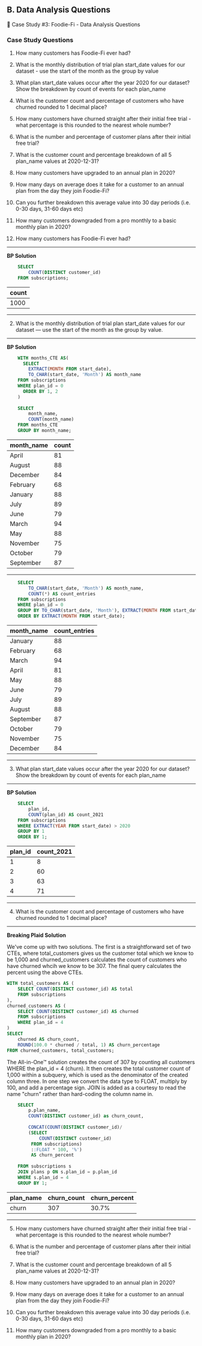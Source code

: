 ## B. Data Analysis Questions

🥑 Case Study #3: Foodie-Fi - Data Analysis Questions
### Case Study Questions
1. How many customers has Foodie-Fi ever had?
2. What is the monthly distribution of trial plan start_date values for our dataset - use the start of the month as the group by value
3. What plan start_date values occur after the year 2020 for our dataset? Show the breakdown by count of events for each plan_name
4. What is the customer count and percentage of customers who have churned rounded to 1 decimal place?
5. How many customers have churned straight after their initial free trial - what percentage is this rounded to the nearest whole number?
6. What is the number and percentage of customer plans after their initial free trial?
7. What is the customer count and percentage breakdown of all 5 plan_name values at 2020-12-31?
8. How many customers have upgraded to an annual plan in 2020?
9. How many days on average does it take for a customer to an annual plan from the day they join Foodie-Fi?
10. Can you further breakdown this average value into 30 day periods (i.e. 0-30 days, 31-60 days etc)
11. How many customers downgraded from a pro monthly to a basic monthly plan in 2020?

1. How many customers has Foodie-Fi ever had?

---
**BP Solution**

```sql
    SELECT 
    	COUNT(DISTINCT customer_id) 
    FROM subscriptions;
```

| count |
| ----- |
| 1000  |
---

2. What is the monthly distribution of trial plan start_date values for our dataset — use the start of the month as the group by value.

---
**BP Solution**

```sql
    WITH months_CTE AS(
      SELECT 
      	EXTRACT(MONTH FROM start_date),
        TO_CHAR(start_date, 'Month') AS month_name
    FROM subscriptions
    WHERE plan_id = 0
      ORDER BY 1, 2
    )
    
    SELECT 
    	month_name,
    	COUNT(month_name) 
    FROM months_CTE
    GROUP BY month_name;
```

| month_name | count |
| ---------- | ----- |
| April      | 81    |
| August     | 88    |
| December   | 84    |
| February   | 68    |
| January    | 88    |
| July       | 89    |
| June       | 79    |
| March      | 94    |
| May        | 88    |
| November   | 75    |
| October    | 79    |
| September  | 87    |

---

```sql
    SELECT 
        TO_CHAR(start_date, 'Month') AS month_name,
        COUNT(*) AS count_entries
    FROM subscriptions
    WHERE plan_id = 0
    GROUP BY TO_CHAR(start_date, 'Month'), EXTRACT(MONTH FROM start_date)
    ORDER BY EXTRACT(MONTH FROM start_date);
```

| month_name | count_entries |
| ---------- | ------------- |
| January    | 88            |
| February   | 68            |
| March      | 94            |
| April      | 81            |
| May        | 88            |
| June       | 79            |
| July       | 89            |
| August     | 88            |
| September  | 87            |
| October    | 79            |
| November   | 75            |
| December   | 84            |

---

3. What plan start_date values occur after the year 2020 for our dataset? Show the breakdown by count of events for each plan_name
   
---
**BP Solution**

```sql
    SELECT 
    	plan_id,
    	COUNT(plan_id) AS count_2021 
    FROM subscriptions
    WHERE EXTRACT(YEAR FROM start_date) > 2020
    GROUP BY 1
    ORDER BY 1;
```

| plan_id | count_2021 |
| ------- | ---------- |
| 1       | 8          |
| 2       | 60         |
| 3       | 63         |
| 4       | 71         |

---


4. What is the customer count and percentage of customers who have churned rounded to 1 decimal place?

---
**Breaking Plaid Solution**

We've come up with two solutions. The first is a straightforward set of two CTEs, where total_customers gives us the customer total which we know to be 1,000 and churned_customers calculates the count of customers who have churned whcih we know to be 307. The final query calculates the percent using the above CTEs.

```sql
WITH total_customers AS (
    SELECT COUNT(DISTINCT customer_id) AS total
    FROM subscriptions
),
churned_customers AS (
    SELECT COUNT(DISTINCT customer_id) AS churned
    FROM subscriptions
    WHERE plan_id = 4
)
SELECT 
    churned AS churn_count,
    ROUND(100.0 * churned / total, 1) AS churn_percentage
FROM churned_customers, total_customers;
```

The All-in-One™ solution creates the count of 307 by counting all customers WHERE the plan_id = 4 (churn). It then creates the total customer count of 1,000 within a subquery, which is used as the denominator of the created column three. In one step we convert the data type to FLOAT, multiply by 100, and add a percentage sign. JOIN is added as a courtesy to read the name "churn" rather than hard-coding the column name in.

```sql
    SELECT
    	p.plan_name,
        COUNT(DISTINCT customer_id) as churn_count,
        
        CONCAT(COUNT(DISTINCT customer_id)/
        (SELECT 
         	COUNT(DISTINCT customer_id)
         FROM subscriptions)
         ::FLOAT * 100, '%')
         AS churn_percent 
         
    FROM subscriptions s
    JOIN plans p ON s.plan_id = p.plan_id
    WHERE s.plan_id = 4
    GROUP BY 1;
```

| plan_name | churn_count | churn_percent |
| --------- | ----------- | ------------- |
| churn     | 307         | 30.7%         |
---


5. How many customers have churned straight after their initial free trial - what percentage is this rounded to the nearest whole number?

6. What is the number and percentage of customer plans after their initial free trial?

7. What is the customer count and percentage breakdown of all 5 plan_name values at 2020-12-31?

8. How many customers have upgraded to an annual plan in 2020?

9. How many days on average does it take for a customer to an annual plan from the day they join Foodie-Fi?

10. Can you further breakdown this average value into 30 day periods (i.e. 0-30 days, 31-60 days etc)

11. How many customers downgraded from a pro monthly to a basic monthly plan in 2020?
